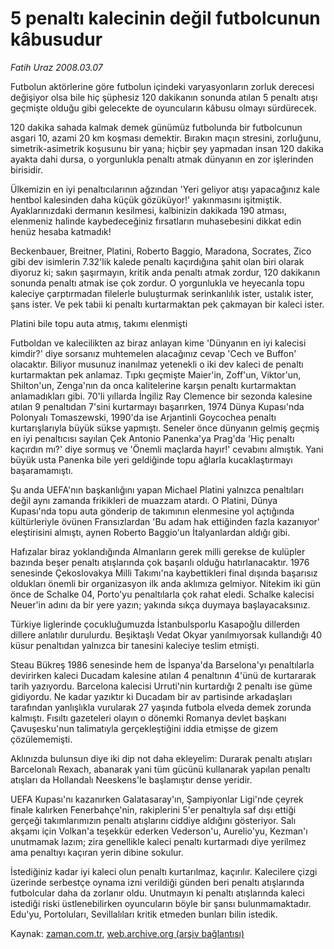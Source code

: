 # 5 penaltı kalecinin değil futbolcunun kâbusudur

*Fatih Uraz 2008.03.07*

<tr><td class="metin" colspan="2" style="padding-top: 20px; padding-left: 5px; padding-right: 10px;">Futbolun aktörlerine göre futbolun içindeki varyasyonların zorluk derecesi değişiyor olsa bile hiç şüphesiz 120 dakikanın sonunda atılan 5 penaltı atışı geçmişte olduğu gibi gelecekte de oyuncuların kâbusu olmayı sürdürecek.</td></tr><tr><td class="metin" colspan="2" style="padding-top: 20px; padding-left: 5px; padding-right: 10px;"><p>120 dakika sahada kalmak demek günümüz futbolunda bir futbolcunun asgari 10, azami 20 km koşması demektir. Bırakın maçın stresini, zorluğunu, simetrik-asimetrik koşusunu bir yana; hiçbir şey yapmadan insan 120 dakika ayakta dahi dursa, o yorgunlukla penaltı atmak dünyanın en zor işlerinden birisidir.
<p>Ülkemizin en iyi penaltıcılarının ağzından 'Yeri geliyor atışı yapacağınız kale hentbol kalesinden daha küçük gözüküyor!' yakınmasını işitmiştik. Ayaklarınızdaki dermanın kesilmesi, kalbinizin dakikada 190 atması, elenmeniz halinde kaybedeceğiniz fırsatların muhasebesini dikkat edin henüz hesaba katmadık! 
<p>Beckenbauer, Breitner, Platini, Roberto Baggio, Maradona, Socrates, Zico gibi dev isimlerin 7.32'lik kalede penaltı kaçırdığına şahit olan biri olarak diyoruz ki; sakın şaşırmayın, kritik anda penaltı atmak zordur, 120 dakikanın sonunda penaltı atmak ise çok zordur. O yorgunlukla ve heyecanla topu kaleciye çarptırmadan filelerle buluşturmak serinkanlılık ister, ustalık ister, şans ister. Ve pek tabii ki penaltı kurtarmaktan pek çakmayan bir kaleci ister.
<p>Platini bile topu auta atmış, takımı elenmişti 
<p>Futboldan ve kalecilikten az biraz anlayan kime 'Dünyanın en iyi kalecisi kimdir?' diye sorsanız muhtemelen alacağınız cevap 'Cech ve Buffon' olacaktır. Biliyor musunuz inanılmaz yetenekli o iki dev kaleci de penaltı kurtarmaktan pek anlamaz. Tıpkı geçmişte Maier'in, Zoff'un, Viktor'un, Shilton'un, Zenga'nın da onca kalitelerine karşın penaltı kurtarmaktan anlamadıkları gibi. 70'li yıllarda İngiliz Ray Clemence bir sezonda kalesine atılan 9 penaltıdan 7'sini kurtarmayı başarırken, 1974 Dünya Kupası'nda Polonyalı Tomaszewski, 1990'da ise Arjantinli Goycochea penaltı kurtarışlarıyla büyük sükse yapmıştı. Seneler önce dünyanın gelmiş geçmiş en iyi penaltıcısı sayılan Çek Antonio Panenka'ya Prag'da 'Hiç penaltı kaçırdın mı?' diye sormuş ve 'Önemli maçlarda hayır!' cevabını almıştık. Yani büyük usta Panenka bile yeri geldiğinde topu ağlarla kucaklaştırmayı başaramamıştı. 
<p>Şu anda UEFA'nın başkanlığını yapan Michael Platini yalnızca penaltıları değil aynı zamanda frikikleri de muazzam atardı. O Platini, Dünya Kupası'nda topu auta gönderip de takımının elenmesine yol açtığında kültürleriyle övünen Fransızlardan 'Bu adam hak ettiğinden fazla kazanıyor' eleştirisini almıştı, aynen Roberto Baggio'un İtalyanlardan aldığı gibi.
<p>Hafızalar biraz yoklandığında Almanların gerek milli gerekse de kulüpler bazında beşer penaltı atışlarında çok başarılı olduğu hatırlanacaktır. 1976 senesinde Çekoslovakya Milli Takımı'na kaybettikleri final dışında başarısız oldukları önemli bir organizasyon ilk anda aklımıza gelmiyor. Nitekim iki gün önce de Schalke 04, Porto'yu penaltılarla çok rahat eledi. Schalke kalecisi Neuer'in adını da bir yere yazın; yakında sıkça duymaya başlayacaksınız.
<p>Türkiye liglerinde çocukluğumuzda İstanbulsporlu Kasapoğlu dillerden dillere anlatılır durulurdu. Beşiktaşlı Vedat Okyar yanılmıyorsak kullandığı 40 küsur penaltıdan yalnızca bir tanesini kaleciye teslim etmişti. 
<p>Steau Bükreş 1986 senesinde hem de İspanya'da Barselona'yı penaltılarla devirirken kaleci Ducadam kalesine atılan 4 penaltının 4'ünü de kurtararak tarih yazıyordu. Barcelona kalecisi Urruti'nin kurtardığı 2 penaltı ise güme gidiyordu. Ne kadar yazıktır ki Ducadam bir av partisinde arkadaşları tarafından yanlışlıkla vurularak 27 yaşında futbola elveda demek zorunda kalmıştı. Fısıltı gazeteleri olayın o dönemki Romanya devlet başkanı Çavuşesku'nun talimatıyla gerçekleştiğini iddia etmişse de gizem çözülememişti.
<p>Aklınızda bulunsun diye iki dip not daha ekleyelim: Durarak penaltı atışları Barcelonalı Rexach, abanarak yani tüm gücünü kullanarak yapılan penaltı atışları da Hollandalı Neeskens'le başlamıştır dense yeridir.
<p>UEFA Kupası'nı kazanırken Galatasaray'ın, Şampiyonlar Ligi'nde çeyrek finale kalırken Fenerbahçe'nin, rakiplerini 5'er penaltıyla saf dışı ettiği gerçeği takımlarımızın penaltı atışlarını ciddiye aldığını gösteriyor. Salı akşamı için Volkan'a teşekkür ederken Vederson'u, Aurelio'yu, Kezman'ı unutmamak lazım; zira genellikle kaleci penaltı kurtarmadı diye yerilmez ama penaltıyı kaçıran yerin dibine sokulur. 
<p>İstediğiniz kadar iyi kaleci olun penaltı kurtarılmaz, kaçırılır. Kalecilere çizgi üzerinde serbestçe oynama izni verildiği günden beri penaltı atışlarında futbolcular daha da zorlanır oldu. Unutmayın ki penaltı atışlarında kaleci istediği riski üstlenebilirken oyuncuların böyle bir şansı bulunmamaktadır. Edu'yu, Portoluları, Sevillalıları kritik etmeden bunları bilin istedik.<br/></p></p></p></p></p></p></p></p></p></p></p></p></td></tr>

Kaynak: [zaman.com.tr](http://zaman.com.tr/yazar.do?yazino=661461), [web.archive.org (arşiv bağlantısı)](http://web.archive.org/web/20080506002715/http://www.zaman.com.tr:80/yazar.do?yazino=661461)
